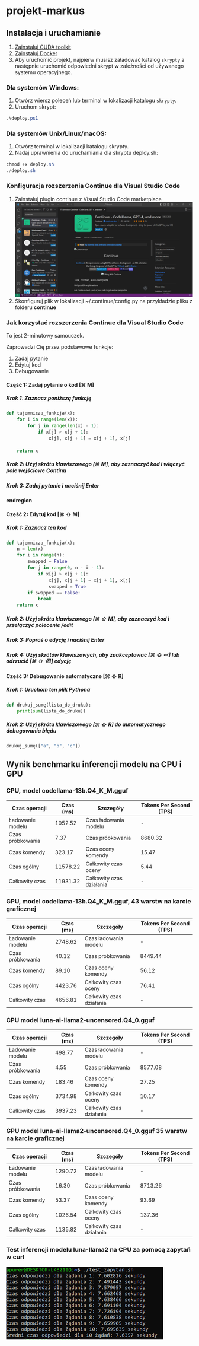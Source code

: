 # projekt-markus

## Instalacja i uruchamianie

1. [Zainstaluj CUDA toolkit](https://developer.nvidia.com/cuda-toolkit)
2. [Zainstaluj Docker](https://docs.docker.com/desktop/install/windows-install/)
3. Aby uruchomić projekt, najpierw musisz załadować katalog `skrypty` a następnie uruchomić odpowiedni skrypt w zależności od używanego systemu operacyjnego.

### Dla systemów Windows:

1. Otwórz wiersz poleceń lub terminal w lokalizacji katalogu `skrypty`.
2. Uruchom skrypt:
```powershell
.\deploy.ps1
```

### Dla systemów Unix/Linux/macOS:

1. Otwórz terminal w lokalizacji katalogu skrypty.
2. Nadaj uprawnienia do uruchamiania dla skryptu deploy.sh:
```powershell
chmod +x deploy.sh
./deploy.sh
```

### Konfiguracja rozszerzenia **Continue** dla Visual Studio Code 

1. Zainstaluj plugin continue z Visual Studio Code marketplace
![Rozszerzenie **Continue** w Visual Studio Code marketplace](continue.PNG "Rozszerzenie **Continue** w Visual Studio Code marketplace")
2. Skonfiguruj plik w lokalizacji ~/.continue/config.py na przykładzie pliku z folderu **continue**

### Jak korzystać rozszerzenia **Continue** dla Visual Studio Code 

To jest 2-minutowy samouczek.

Zaprowadzi Cię przez podstawowe funkcje:
1. Zadaj pytanie
2. Edytuj kod
3. Debugowanie

#### Część 1: Zadaj pytanie o kod [⌘ M]

##### Krok 1: Zaznacz poniższą funkcję

```python
def tajemnicza_funkcja(x):
    for i in range(len(x)):
        for j in range(len(x) - 1):
            if x[j] > x[j + 1]:
                x[j], x[j + 1] = x[j + 1], x[j]

    return x
```

##### Krok 2: Użyj skrótu klawiszowego [⌘ M], aby zaznaczyć kod i włączyć pole wejściowe Continu

##### Krok 3: Zadaj pytanie i naciśnij Enter

#### endregion

#### Część 2: Edytuj kod [⌘ ⇧ M]

##### Krok 1: Zaznacz ten kod

```python
def tajemnicza_funkcja(x):
    n = len(x)
    for i in range(n):
        swapped = False
        for j in range(0, n - i - 1):
            if x[j] > x[j + 1]:
                x[j], x[j + 1] = x[j + 1], x[j]
                swapped = True
        if swapped == False:
            break
    return x
```

##### Krok 2: Użyj skrótu klawiszowego [⌘ ⇧ M], aby zaznaczyć kod i przełączyć polecenie /edit

##### Krok 3: Poproś o edycję i naciśnij Enter

##### Krok 4: Użyj skrótów klawiszowych, aby zaakceptować [⌘ ⇧ ↵] lub odrzucić [⌘ ⇧ ⌫] edycję

#### Część 3: Debugowanie automatyczne [⌘ ⇧ R]

##### Krok 1: Uruchom ten plik Pythona

```python
def drukuj_sumę(lista_do_druku):
    print(sum(lista_do_druku))
```

##### Krok 2: Użyj skrótu klawiszowego [⌘ ⇧ R] do automatycznego debugowania błędu

```python
drukuj_sumę(["a", "b", "c"])
```

## Wynik benchmarku inferencji modelu na CPU i GPU

### CPU, model codellama-13b.Q4_K_M.gguf 

| Czas operacji        | Czas (ms) | Szczegóły              | Tokens Per Second (TPS) |
|----------------------|-----------|------------------------|-------------------------|
| Ładowanie modelu     | 1052.52   | Czas ładowania modelu  | -                       |
| Czas próbkowania     | 7.37      | Czas próbkowania       | 8680.32                 |
| Czas komendy         | 323.17    | Czas oceny komendy     | 15.47                   |
| Czas ogólny          | 11578.22  | Całkowity czas oceny   | 5.44                    |
| Całkowity czas       | 11931.32  | Całkowity czas działania | -                       |

### GPU, model codellama-13b.Q4_K_M.gguf,  43 warstw na karcie graficznej

| Czas operacji      | Czas (ms) | Szczegóły               | Tokens Per Second (TPS) |
|--------------------|-----------|-------------------------|-------------------------|
| Ładowanie modelu   | 2748.62   | Czas ładowania modelu   | -                       |
| Czas próbkowania   | 40.12     | Czas próbkowania        | 8449.44                 |
| Czas komendy       | 89.10     | Czas oceny komendy      | 56.12                   |
| Czas ogólny        | 4423.76   | Całkowity czas oceny    | 76.41                   |
| Całkowity czas     | 4656.81   | Całkowity czas działania| -                       |

### CPU model luna-ai-llama2-uncensored.Q4_0.gguf

| Czas operacji      | Czas (ms) | Szczegóły              | Tokens Per Second (TPS) |
|-------------------|-----------|-----------------------|-------------------------|
| Ładowanie modelu  | 498.77    | Czas ładowania modelu | -                       |
| Czas próbkowania  | 4.55      | Czas próbkowania       | 8577.08                 |
| Czas komendy      | 183.46    | Czas oceny komendy     | 27.25                   |
| Czas ogólny       | 3734.98   | Całkowity czas oceny   | 10.17                   |
| Całkowity czas    | 3937.23   | Całkowity czas działania| -                      |

### GPU model luna-ai-llama2-uncensored.Q4_0.gguf 35 warstw na karcie graficznej

| Czas operacji      | Czas (ms) | Szczegóły              | Tokens Per Second (TPS) |
|-------------------|-----------|-----------------------|-------------------------|
| Ładowanie modelu  | 1290.72   | Czas ładowania modelu | -                       |
| Czas próbkowania  | 16.30     | Czas próbkowania       | 8713.26                 |
| Czas komendy      | 53.37     | Czas oceny komendy     | 93.69                   |
| Czas ogólny       | 1026.54   | Całkowity czas oceny   | 137.36                  |
| Całkowity czas    | 1135.82   | Całkowity czas działania| -                      |

### Test inferencji modelu luna-llama2 na CPU za pomocą zapytań w curl
![Test inferencji modelu luna-llama2 na CPU za pomocą zapytań w curl](benchmark-luna-llama2-cpu.PNG "Test inferencji modelu luna-llama2 na CPU za pomocą zapytań w curl")
